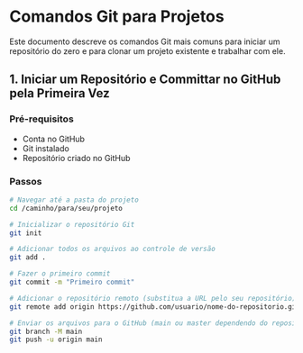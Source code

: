 # Comandos Git para Projetos

Este documento descreve os comandos Git mais comuns para iniciar um repositório do zero e para clonar um projeto existente e trabalhar com ele.

## 1. Iniciar um Repositório e Committar no GitHub pela Primeira Vez

### Pré-requisitos
- Conta no GitHub
- Git instalado
- Repositório criado no GitHub

### Passos

```bash
# Navegar até a pasta do projeto
cd /caminho/para/seu/projeto

# Inicializar o repositório Git
git init

# Adicionar todos os arquivos ao controle de versão
git add .

# Fazer o primeiro commit
git commit -m "Primeiro commit"

# Adicionar o repositório remoto (substitua a URL pelo seu repositório)
git remote add origin https://github.com/usuario/nome-do-repositorio.git

# Enviar os arquivos para o GitHub (main ou master dependendo do repositório)
git branch -M main
git push -u origin main

